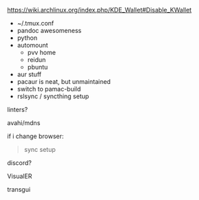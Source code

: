 https://wiki.archlinux.org/index.php/KDE_Wallet#Disable_KWallet

* ~/.tmux.conf
* pandoc awesomeness
* python
* automount
  * pvv home
  * reidun
  * pbuntu
* aur stuff
* 	pacaur is neat, but unmaintained
* 	switch to pamac-build
* rslsync / syncthing setup

linters?

avahi/mdns

if i change browser:
> sync setup

discord?

VisualER

transgui
